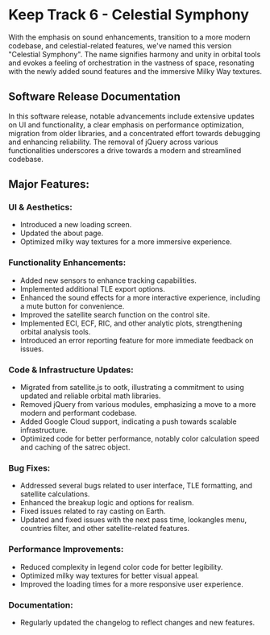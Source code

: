 # Keep Track 6 - Celestial Symphony

With the emphasis on sound enhancements, transition to a more modern codebase, and celestial-related features, we've named this version "Celestial Symphony". The name signifies harmony and unity in orbital tools and evokes a feeling of orchestration in the vastness of space, resonating with the newly added sound features and the immersive Milky Way textures.

## Software Release Documentation

In this software release, notable advancements include extensive updates on UI and functionality, a clear emphasis on performance optimization, migration from older libraries, and a concentrated effort towards debugging and enhancing reliability. The removal of jQuery across various functionalities underscores a drive towards a modern and streamlined codebase.

## Major Features:

### UI & Aesthetics:

- Introduced a new loading screen.
- Updated the about page.
- Optimized milky way textures for a more immersive experience.

### Functionality Enhancements:

- Added new sensors to enhance tracking capabilities.
- Implemented additional TLE export options.
- Enhanced the sound effects for a more interactive experience, including a mute button for convenience.
- Improved the satellite search function on the control site.
- Implemented ECI, ECF, RIC, and other analytic plots, strengthening orbital analysis tools.
- Introduced an error reporting feature for more immediate feedback on issues.

### Code & Infrastructure Updates:

- Migrated from satellite.js to ootk, illustrating a commitment to using updated and reliable orbital math libraries.
- Removed jQuery from various modules, emphasizing a move to a more modern and performant codebase.
- Added Google Cloud support, indicating a push towards scalable infrastructure.
- Optimized code for better performance, notably color calculation speed and caching of the satrec object.

### Bug Fixes:

- Addressed several bugs related to user interface, TLE formatting, and satellite calculations.
- Enhanced the breakup logic and options for realism.
- Fixed issues related to ray casting on Earth.
- Updated and fixed issues with the next pass time, lookangles menu, countries filter, and other satellite-related features.

### Performance Improvements:

- Reduced complexity in legend color code for better legibility.
- Optimized milky way textures for better visual appeal.
- Improved the loading times for a more responsive user experience.

### Documentation:

- Regularly updated the changelog to reflect changes and new features.
